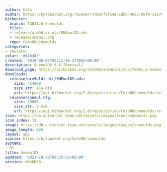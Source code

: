 ```yaml
---
author: Coto
avatar: https://bytebucket.org/ravatar/%7B9cf0f24a-1db9-40d3-b6f4-116761b7fe0b%7D?ts=default
bitbucket:
  branch: TGDS1.6-Snemulds
  files:
  - release/arm9dldi-ntr/SNEmulDS.nds
  - release/snemul.cfg
  repo: Coto88/snemulds
categories:
- emulator
color: '#848383'
created: '2018-06-04T05:11:19.373852+00:00'
description: SnemulDS 0.6 [Revival]
download_page: https://bitbucket.org/Coto88/snemulds/src/TGDS1.6-Snemulds/release/arm9dldi-ntr/SNEmulDS.nds
downloads:
  release/arm9dldi-ntr/SNEmulDS.nds:
    size: 424000
    size_str: 414 KiB
    url: https://api.bitbucket.org/2.0/repositories/Coto88/snemulds/src/d0e6b98205bf8be0027ff5dd4a0464d713cfb12f/release/arm9dldi-ntr/SNEmulDS.nds
  release/snemul.cfg:
    size: 10086
    size_str: 9 KiB
    url: https://api.bitbucket.org/2.0/repositories/Coto88/snemulds/src/d0e6b98205bf8be0027ff5dd4a0464d713cfb12f/release/snemul.cfg
icon: https://db.universal-team.net/assets/images/icons/snemulds.png
icon_index: 19
image: https://db.universal-team.net/assets/images/images/snemulds.png
image_length: 626
layout: app
source: https://bitbucket.org/Coto88/snemulds
systems:
- DS
title: SnemulDS
updated: '2021-10-30T09:25:32+00:00'
version: d0e6b98
---
```

